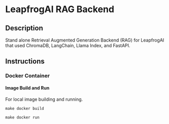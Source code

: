 # LeapfrogAI RAG Backend

## Description

Stand alone Retrieval Augmented Generation Backend (RAG) for LeapfrogAI that used ChromaDB, LangChain, Llama Index, and FastAPI.

## Instructions

### Docker Container

#### Image Build and Run

For local image building and running.

```
make docker build

make docker run
```